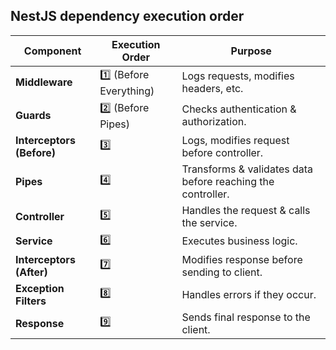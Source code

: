 ## NestJS dependency execution order

| **Component**             | **Execution Order**    | **Purpose**                                               |
|---------------------------|------------------------|-----------------------------------------------------------|
| **Middleware**            | 1️⃣ (Before Everything) | Logs requests, modifies headers, etc.                     |
| **Guards**                | 2️⃣ (Before Pipes)      | Checks authentication & authorization.                    |
| **Interceptors (Before)** | 3️⃣                     | Logs, modifies request before controller.                 |
| **Pipes**                 | 4️⃣                     | Transforms & validates data before reaching the controller.|
| **Controller**            | 5️⃣                     | Handles the request & calls the service.                  |
| **Service**               | 6️⃣                     | Executes business logic.                                  |
| **Interceptors (After)**  | 7️⃣                     | Modifies response before sending to client.               |
| **Exception Filters**     | 8️⃣                     | Handles errors if they occur.                             |
| **Response**              | 9️⃣                     | Sends final response to the client.                       |